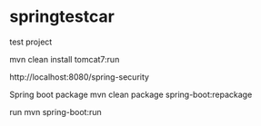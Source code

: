 # springtestcar
test project 

mvn clean install tomcat7:run

http://localhost:8080/spring-security

Spring boot
package
mvn clean package spring-boot:repackage

run
mvn spring-boot:run
